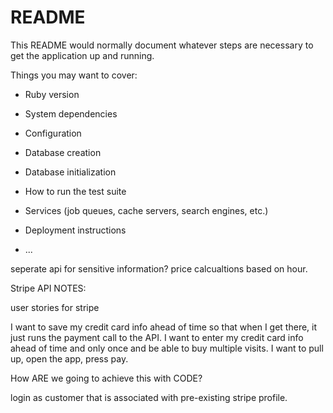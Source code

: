 # README

This README would normally document whatever steps are necessary to get the
application up and running.

Things you may want to cover:

* Ruby version

* System dependencies

* Configuration

* Database creation

* Database initialization

* How to run the test suite

* Services (job queues, cache servers, search engines, etc.)

* Deployment instructions

* ...



seperate api for sensitive information?
price calcualtions based on hour.


Stripe API NOTES:

user stories for stripe

I want to save my credit card info ahead of time so that when I get there, it just runs the payment call to the API.
I want to enter my credit card info ahead of time and only once and be able to buy multiple visits.
I want to pull up, open the app, press pay.

How ARE we going to achieve this with CODE?

login as customer that is associated with pre-existing stripe profile.
